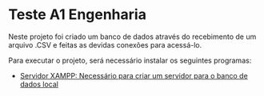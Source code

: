 # Teste A1 Engenharia 
 
 Neste projeto foi criado um banco de dados através do recebimento de um arquivo .CSV e feitas as devidas conexões para acessá-lo.

 Para executar o projeto, será necessário instalar os seguintes programas:

- [Servidor XAMPP: Necessário para criar um servidor para o banco de dados local](https://www.apachefriends.org/pt_br/index.html)
